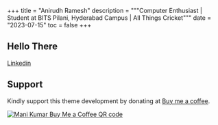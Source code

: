+++
title = "Anirudh Ramesh"
description = """Computer Enthusiast | Student at BITS Pilani, Hyderabad Campus | All Things Cricket"""
date = "2023-07-15"
toc = false
+++

## Hello There

[Linkedin](https://www.linkedin.com/in/anirudhramesh03/)

Support
-------

Kindly support this theme development by donating at [Buy me a
coffee][md2_bmc_link].

[![Mani Kumar Buy Me a Coffee QR code][md2_bmc_qr_img]][md2_bmc_link]

[1]: https://github.com/manid2/hugo-xterm

[hx_ci_build_img]: https://img.shields.io/github/actions/workflow/status/manid2/hugo-xterm/hugo.yaml?logo=github "Hugo Xterm build status badge"
[hx_ci_build_link]: https://github.com/manid2/hugo-xterm/actions

[hx_lic_img]: https://img.shields.io/github/license/manid2/hugo-xterm?logo=gnu&logoColor=black&label=License&labelColor=lightcyan "Hugo Xterm license badge"
[hx_lic_link]: https://github.com/manid2/hugo-xterm/blob/main/LICENSE

[hugo_ver_img]: https://img.shields.io/badge/Hugo%20Extended-%3E%3D%20v0.110.0-blue.svg?style=flat&logo=hugo&logoColor=white&label=Hugo%20Extended&labelColor=grey "Hugo Extended >= v0.110.0"
[hugo_v0110]: https://github.com/gohugoio/hugo/releases/tag/v0.110.0

[md2_bmc_link]: https://www.buymeacoffee.com/manid2
[md2_bmc_qr_img]: https://manid2.gitlab.io/images/md2_bmc_qr.png

